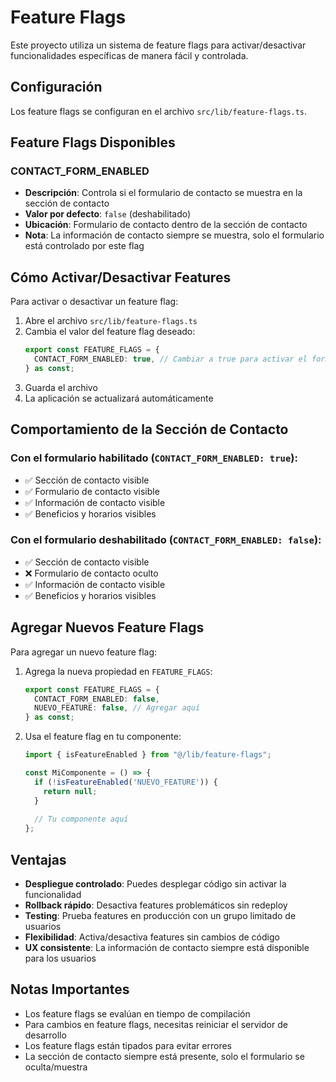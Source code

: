 # Feature Flags

Este proyecto utiliza un sistema de feature flags para activar/desactivar funcionalidades específicas de manera fácil y controlada.

## Configuración

Los feature flags se configuran en el archivo `src/lib/feature-flags.ts`.

## Feature Flags Disponibles

### CONTACT_FORM_ENABLED
- **Descripción**: Controla si el formulario de contacto se muestra en la sección de contacto
- **Valor por defecto**: `false` (deshabilitado)
- **Ubicación**: Formulario de contacto dentro de la sección de contacto
- **Nota**: La información de contacto siempre se muestra, solo el formulario está controlado por este flag

## Cómo Activar/Desactivar Features

Para activar o desactivar un feature flag:

1. Abre el archivo `src/lib/feature-flags.ts`
2. Cambia el valor del feature flag deseado:
   ```typescript
   export const FEATURE_FLAGS = {
     CONTACT_FORM_ENABLED: true, // Cambiar a true para activar el formulario
   } as const;
   ```
3. Guarda el archivo
4. La aplicación se actualizará automáticamente

## Comportamiento de la Sección de Contacto

### Con el formulario habilitado (`CONTACT_FORM_ENABLED: true`):
- ✅ Sección de contacto visible
- ✅ Formulario de contacto visible
- ✅ Información de contacto visible
- ✅ Beneficios y horarios visibles

### Con el formulario deshabilitado (`CONTACT_FORM_ENABLED: false`):
- ✅ Sección de contacto visible
- ❌ Formulario de contacto oculto
- ✅ Información de contacto visible
- ✅ Beneficios y horarios visibles

## Agregar Nuevos Feature Flags

Para agregar un nuevo feature flag:

1. Agrega la nueva propiedad en `FEATURE_FLAGS`:
   ```typescript
   export const FEATURE_FLAGS = {
     CONTACT_FORM_ENABLED: false,
     NUEVO_FEATURE: false, // Agregar aquí
   } as const;
   ```

2. Usa el feature flag en tu componente:
   ```typescript
   import { isFeatureEnabled } from "@/lib/feature-flags";
   
   const MiComponente = () => {
     if (!isFeatureEnabled('NUEVO_FEATURE')) {
       return null;
     }
     
     // Tu componente aquí
   };
   ```

## Ventajas

- **Despliegue controlado**: Puedes desplegar código sin activar la funcionalidad
- **Rollback rápido**: Desactiva features problemáticos sin redeploy
- **Testing**: Prueba features en producción con un grupo limitado de usuarios
- **Flexibilidad**: Activa/desactiva features sin cambios de código
- **UX consistente**: La información de contacto siempre está disponible para los usuarios

## Notas Importantes

- Los feature flags se evalúan en tiempo de compilación
- Para cambios en feature flags, necesitas reiniciar el servidor de desarrollo
- Los feature flags están tipados para evitar errores
- La sección de contacto siempre está presente, solo el formulario se oculta/muestra 